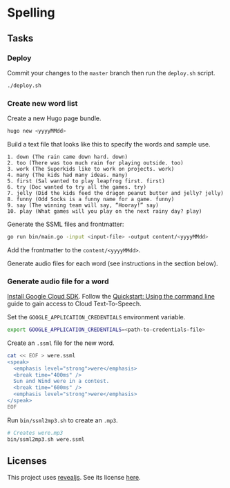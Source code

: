 # Spelling

## Tasks

### Deploy

Commit your changes to the `master` branch then run the `deploy.sh` script.

```bash
./deploy.sh
```

### Create new word list

Create a new Hugo page bundle.

```bash
hugo new <yyyyMMdd>
```

Build a text file that looks like this to specify the words and sample use.

```plain
1. down (The rain came down hard. down)
2. too (There was too much rain for playing outside. too)
3. work (The Superkids like to work on projects. work)
4. many (The kids had many ideas. many)
5. first (Sal wanted to play leapfrog first. first)
6. try (Doc wanted to try all the games. try)
7. jelly (Did the kids feed the dragon peanut butter and jelly? jelly)
8. funny (Odd Socks is a funny name for a game. funny)
9. say (The winning team will say, “Hooray!” say)
10. play (What games will you play on the next rainy day? play)
```

Generate the SSML files and frontmatter:

```bash
go run bin/main.go -input <input-file> -output content/<yyyyMMdd>
```

Add the frontmatter to the `content/<yyyyMMdd>`.

Generate audio files for each word (see instructions in the section below).

### Generate audio file for a word

[Install Google Cloud SDK][3]. Follow the [Quickstart: Using the command line][4]
guide to gain access to Cloud Text-To-Speech.

Set the `GOOGLE_APPLICATION_CREDENTIALS` environment variable.

```bash
export GOOGLE_APPLICATION_CREDENTIALS=<path-to-credentials-file>
```

Create an `.ssml` file for the new word.

```bash
cat << EOF > were.ssml
<speak>
  <emphasis level="strong">were</emphasis>
  <break time="400ms" />
  Sun and Wind were in a contest.
  <break time="600ms" />
  <emphasis level="strong">were</emphasis>
</speak>
EOF
```

Run `bin/ssml2mp3.sh` to create an `.mp3`.

```bash
# Creates were.mp3
bin/ssml2mp3.sh were.ssml
```

## Licenses

This project uses [revealjs][1]. See its license [here][2]. 

[1]: https://revealjs.com/
[2]: https://github.com/hakimel/reveal.js/blob/master/LICENSE
[3]: https://cloud.google.com/sdk/docs/install
[4]: https://cloud.google.com/text-to-speech/docs/quickstart-protocol
